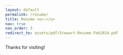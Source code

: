 ```yaml
---
layout: default
permalink: /resume/
title: Resume <u>⇩</u>
nav: true
nav_order: 3
redirect_to: assets/pdf/Stewart-Resume-Feb2024.pdf
---
```


<div class="row justify-content-center">
Thanks for visiting!
</div>
